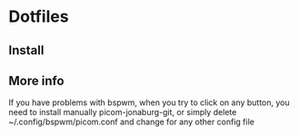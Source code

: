 # Dotfiles

## Install

## More info
If you have problems with bspwm, when you try to click on any button, you need to install manually picom-jonaburg-git, or simply delete ~/.config/bspwm/picom.conf and change for any other config file 
